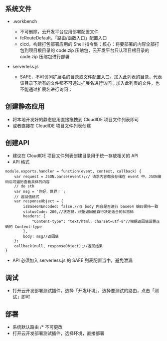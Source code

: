 ## 系统文件

- .workbench
  - 不可删除，云开发平台应用部署配置文件
  - fcRouteDefault，「路由/函数入口」配置入口
  - cicd，构建打包部署应用的 Shell 指令集；核心：将要部署的内容全部打包到项目根目录的 code.zip 压缩包，云开发平台只认项目根目录的 code.zip 压缩包进行部署

- serverless.js
  - SAFE，不可访问扩展名的目录或文件配置入口。加入此列表的目录，代表该目录下所有的文件都不可通过扩展名进行访问；加入此列表的文件，也不能通过扩展名进行访问；

## 创建静态应用
- 将本地开发好的静态应用直接拖拽到 CloudIDE 项目文件列表即可
- 或者直接在 CloudIDE 项目文件列表创建

## 创建API
- 建议在 CloudIDE 项目文件列表创建目录用于统一存放相关的 API
- API 格式
```
module.exports.handler = function(event, context, callback) {
    var request = JSON.parse(event);// 请求内容都会存储在 event 中，JSON编码后可遍历查看具体的内容
    // do sth
    var msg = '你好，世界！';
    // 返回值格式
    var responseObject = {
        isBase64Encoded: false,//与 body 内容是否进行 base64 编码保持一致
        statusCode: 200,//状态码，根据返回值自行决定适合的状态码
        headers: {
        	"Content-type": "text/html; charset=utf-8"//根据返回值设置正确的 Content-type
        },
        body: msg//返回值
    };
    callback(null, responseObject);//返回结果
}
```
- API 必须加入 serverless.js 的 SAFE 列表配置当中，避免泄漏

## 调试
- 打开云开发部署测试插件，选择「开发环境」，选择要测试的路由，点击「测试」即可

## 部署
- 系统默认路由 /* 不可更改
- 打开云开发部署测试插件，选择环境，直接部署